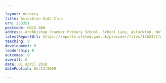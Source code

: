 ```yaml
---

layout: nursery
title: Aslockton Kids Club
urn: 253351
postcode: NG13 9AW
address: Archbishop Cranmer Primary School, School Lane, Aslockton, Nottinghamshire, NG13 9AW
latestReportUrl: https://reports.ofsted.gov.uk/provider/files/1362447/urn/253351.pdf
teaching: 0
development: 0
leadership: 0
outcomes: 0
overall: 0
date: 01 April 2018 
datePublish: 02/12/2009

---
```

